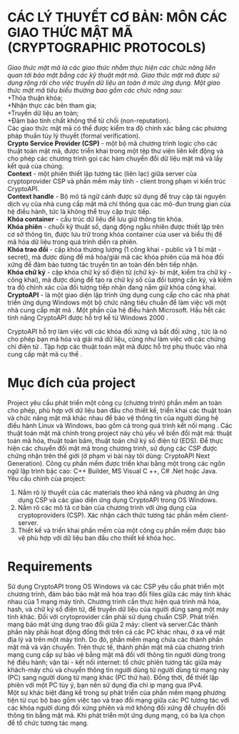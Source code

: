 # CÁC LÝ THUYẾT CƠ BẢN: MÔN CÁC GIAO THỨC MẬT MÃ (CRYPTOGRAPHIC PROTOCOLS)
*Giao thức mật mã là các giao thức nhằm thực hiện các chức năng liên quan tới bảo mật bằng các kỹ thuật mật mã. Giao thức mật mã được sử dụng rộng rãi cho việc truyền dữ liệu an toàn ở mức ứng dụng. Một giao thức mật mã tiêu biểu thường bao gồm các chức năng sau:*  
+Thỏa thuận khóa;  
+Nhận thực các bên tham gia;  
+Truyền dữ liệu an toàn;  
+Đảm bảo tính chất không thể từ chối (non-reputation).   
Các giao thức mật mã có thể được kiểm tra độ chính xác bằng các phương pháp thuần túy lý thuyết (formal verification).  
**Crypto Service Provider (CSP)** - một bộ mã chương trình logic cho các thuật toán mật mã, được triển khai trong một tệp thư viện liên kết động và cho phép các chương trình gọi các hàm chuyển đổi dữ liệu mật mã và lấy kết quả của chúng.  
**Context** - một phiên thiết lập tương tác (liên lạc) giữa server của cryptoprovider CSP và phần mềm máy tính - client trong phạm vi kiến trúc CryptoAPI.  
**Context handle** - Bộ mô tả ngữ cảnh được sử dụng để truy cập tài nguyên dịch vụ của nhà cung cấp mật mã chỉ thông qua các mô-đun trung gian của hệ điều hành, tức là không thể truy cập trực tiếp.  
**Khóa container** - cấu trúc dữ liệu để lưu giữ thông tin khóa.  
**Khóa phiên** - chuỗi kỹ thuật số, dạng động ngẫu nhiên được thiết lập trên cơ sở thông tin, được lưu trữ trong khóa container của user và biểu thị để mã hóa dữ liệu trong quá trình diễn ra phiên.  
**Khóa trao đổi** - cặp khóa thương lượng (1 công khai - public và 1 bí mật - secret), mà được dùng để mã hóa/giải mã các khóa phiên của mã hóa đối xứng để đảm bảo tương tác truyền tin an toàn đến bên tiếp nhận.  
**Khóa chữ ký** - cặp khóa chữ ký số điện tử (chữ ký- bí mật, kiểm tra chữ ký -  công khai), mà được dùng để tạo ra chữ ký số của đối tượng cần ký, và kiểm tra độ chính xác của đối tượng tiếp nhận đang nắm giữ khóa công khai.  
**CryptoAPI** -  là một giao diện lập trình ứng dụng cung cấp cho các nhà phát triển ứng dụng Windows một bộ chức năng tiêu chuẩn để làm việc với một nhà cung cấp mật mã . Một phần của hệ điều hành Microsoft. Hầu hết các tính năng CryptoAPI được hỗ trợ kể từ Windows 2000 .

CryptoAPI hỗ trợ làm việc với các khóa đối xứng và bất đối xứng , tức là nó cho phép bạn mã hóa và giải mã dữ liệu, cũng như làm việc với các chứng chỉ điện tử . Tập hợp các thuật toán mật mã được hỗ trợ phụ thuộc vào nhà cung cấp mật mã cụ thể .
# Mục đích của project 
Project yêu cầu phát triển một công cụ (chương trình) phần mềm an toàn cho phép, phù hợp với dữ liệu ban đầu cho thiết kế, triển khai các thuật toán và chức năng mật mã khác nhau để bảo vệ thông tin của người dùng hệ điều hành Linux và Windows, bao gồm cả trong quá trình kết nối mạng . Các thuật toán mật mã chính trong project này chủ yếu về biến đổi mật mã: thuật toán mã hóa, thuật toán băm, thuật toán chữ ký số điện tử (EDS). Để thực hiện các chuyển đổi mật mã trong chương trình, sử dụng các CSP được chứng nhận trên thế giới (ở phạm vi bài này tôi dùng: CryptoAPI Next Generation). Công cụ phần mềm được triển khai bằng một trong các ngôn ngữ lập trình bậc cao: С++ Builder, MS Visual C ++, C# .Net hoặc Java.  
Yêu cầu chính của project:  
1. Nắm rõ lý thuyết của các materials theo khả năng và phương án ứng dụng CSP và các giao diện ứng dụng CryptoAPI trong OS Windows.
2. Nắm rõ các mô tả cơ bản của chương trình với ứng dụng của cryptoproviders (CSP). Xác nhận cách thức tương tác phần mềm client-server.
3. Thiết kế và triển khai phần mềm của một công cụ phần mềm được bảo vệ phù hợp với dữ liệu ban đầu cho thiết kế khóa học.  

# Requirements 
Sử dụng CryptoAPI trong OS Windows và các CSP yêu cầu phát triển một chương trình, đảm bảo bảo mật mã hóa trao đổi files giữa các máy tính khác nhau của 1 mạng máy tính. Chương trình cần thực hiện quá trình mã hóa, hash, và chữ ký số điện tử, để truyền dữ liệu của người dùng sang một máy tính khác. Đối với crytoprovider cần phải sử dụng chuẩn CSP.
Phát triển mạng bảo mật ứng dụng trao đổi giữa 2 máy: client và server.Các thành phần này phải hoạt động đồng thời trên cả các PC khác nhau, ở xa về mặt địa lý và trên một máy tính. Do đó, phần mềm mạng chứa các thành phần mật mã và vận chuyển. Trên thực tế, thành phần mật mã của chương trình mạng cung cấp sự bảo vệ bằng mật mã đối với thông tin người dùng trong hệ điều hành; vận tải - kết nối internet: tổ chức phiên tương tác giữa máy khách-máy chủ và chuyển thông tin người dùng từ người dùng từ mạng này (PC) sang người dùng từ mạng khác (PC thứ hai). Đồng thời, để thiết lập phiên với một PC tùy ý, bạn nên sử dụng địa chỉ ip mạng qua IPv4.  
Một sự khác biệt đáng kể trong sự phát triển của phần mềm mạng
phương tiện từ cục bộ bao gồm việc tạo và trao đổi mạng giữa các PC tương tác với các khóa người dùng đối xứng phiên và mở không đối xứng để chuyển đổi thông tin bằng mật mã. Khi phát triển một ứng dụng mạng, có ba lựa chọn để tổ chức tương tác mạng.

